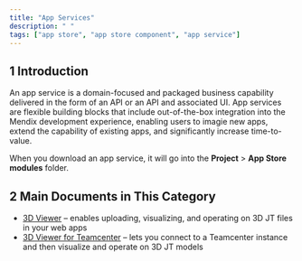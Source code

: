 ```yaml
---
title: "App Services"
description: " "
tags: ["app store", "app store component", "app service"]
---
```


## 1 Introduction

An app service is a domain-focused and packaged business capability delivered in the form of an API or an API and associated UI. App services are flexible building blocks that include out-of-the-box integration into the Mendix development experience, enabling users to imagie new apps, extend the capability of existing apps, and significantly increase time-to-value.

When you download an app service, it will go into the **Project** > **App Store modules** folder.

## 2 Main Documents in This Category

* [3D Viewer](3d-viewer) – enables uploading, visualizing, and operating on 3D JT files in your web apps 
* [3D Viewer for Teamcenter](3d-viewer-for-teamcenter) – lets you connect to a Teamcenter instance and then visualize and operate on 3D JT models
